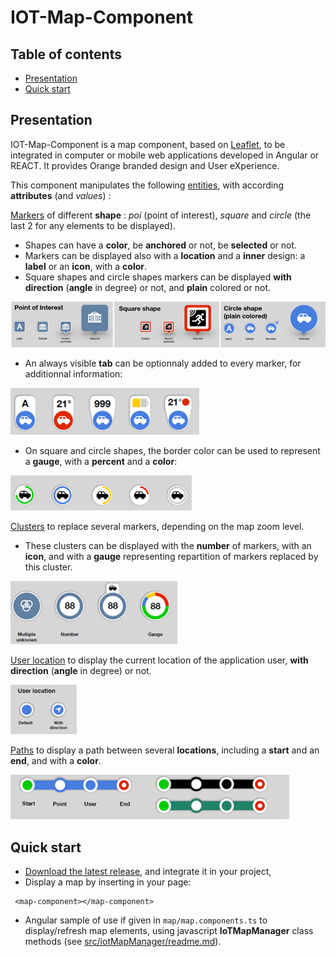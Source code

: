 # IOT-Map-Component 

## Table of contents

- [Presentation](#presentation)
- [Quick start](#quick-start)


## Presentation

IOT-Map-Component is a map component, based on [Leaflet](https://leafletjs.com/), to be integrated in computer or mobile web applications developed in Angular or REACT. 
It provides Orange branded design and User eXperience. 

This component manipulates the following <ins>entities</ins>, with according **attributes** (and *values*) :

<ins>Markers</ins> of different **shape** : *poi* (point of interest), *square* and *circle* (the last 2 for any elements to be displayed). 
- Shapes can have a **color**, be **anchored** or not, be **selected** or not.
- Markers can be displayed also with a **location** and a **inner** design: a **label** or an **icon**, with a **color**. 
- Square shapes and circle shapes markers can be displayed **with direction** (**angle** in degree) or not, and **plain** colored or not.

<img src="doc/Image1.png">

- An always visible **tab** can be optionnaly added to every marker, for additionnal information:

<img src="doc/Image2.png">

- On square and circle shapes, the border color can be used to represent a **gauge**, with a **percent** and a **color**: 

<img src="doc/Image3.png">

<ins>Clusters</ins> to replace several markers, depending on the map zoom level.
- These clusters can be displayed with the **number** of markers, with an **icon**, and with a **gauge** representing repartition of markers replaced by this cluster.

<img src="doc/Image4.png">

<ins>User location</ins> to display the current location of the application user, **with direction** (**angle** in degree) or not.

<img src="doc/Image5.png">

<ins>Paths</ins> to display a path between several **locations**, including a **start** and an **end**, and with a **color**.

<img src="doc/Image6.png">

[comment]: <Examples of use can be found in [samples](https://github.com/Orange-OpenSource/IOT-Map-Component/samples).>

[comment]: <TbAdded image of one sample>

## Quick start


- [Download the latest release](https://github.com/Orange-OpenSource/IOT-Map-Component/archive/v0.1.2.zip), and integrate it in your project,
- Display a map by inserting in your page:
```
 <map-component></map-component>
```
- Angular sample of use if given in ```map/map.components.ts``` to display/refresh map elements, using javascript **IoTMapManager** class methods (see [src/iotMapManager/readme.md](https://github.com/Orange-OpenSource/IOT-Map-Component/blob/master/src/iotMapManager/readme.md)).


